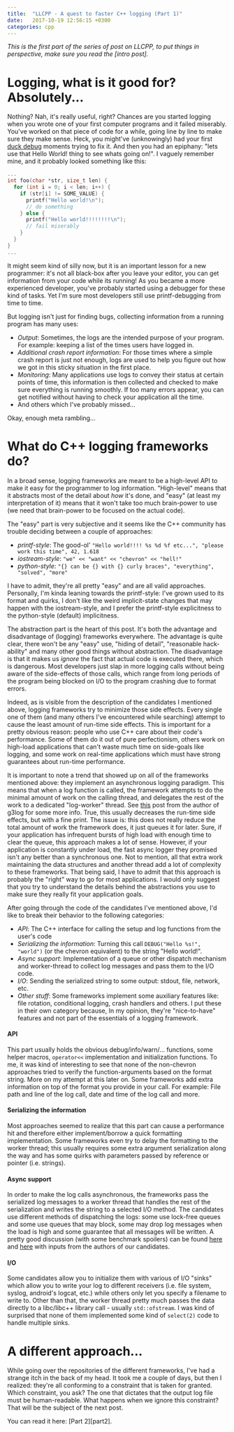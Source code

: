 ```yaml
---
title:  "LLCPP - A quest to faster C++ logging (Part 1)"
date:   2017-10-19 12:56:15 +0300
categories: cpp
---
```


_This is the first part of the series of post on LLCPP, to put things in perspective, make sure you read the [intro post]._

# Logging, what is it good for? Absolutely...
Nothing? Nah, it's really useful, right? Chances are you started logging when you wrote one of your first computer programs and it failed miserably. You've worked on that piece of code for a while, going line by line to make sure they make sense. Heck, you might've (unknowingly) had your first [duck debug][duck-debug] moments trying to fix it. And then you had an epiphany: "lets use that Hello World! thing to see whats going on!". I vaguely remember mine, and it probably looked something like this:
```c++
...
int foo(char *str, size_t len) {
  for (int i = 0; i < len; i++) {
    if (str[i] != SOME_VALUE) {
      printf("Hello world!\n");
      // do something
    } else {
      printf("Hello world!!!!!!!!\n");
      // fail miserably
    }
  }
}
...
```
It might seem kind of silly now, but it is an important lesson for a new programmer: it's not all black-box after you leave your editor, you can get information from your code while its running! As you became a more experienced developer, you've probably started using a debugger for these kind of tasks. Yet I'm sure most developers still use printf-debugging from time to time.

But logging isn't just for finding bugs, collecting information from a running program has many uses:
- *Output*: Sometimes, the logs are the intended purpose of your program. For example: keeping a list of the times users have logged in.
- *Additional crash report information*: For those times where a simple crash report is just not enough, logs are used to help you figure out how we got in this sticky situation in the first place.
- *Monitoring*: Many applications use logs to convey their status at certain points of time, this information is then collected and checked to make sure everything is running smoothly. If too many errors appear, you can get notified without having to check your application all the time.
- And others which I've probably missed...

Okay, enough meta rambling...

# What do C++ logging frameworks do?
In a broad sense, logging frameworks are meant to be a high-level API to make it easy for the programmer to log information. "High-level" means that it abstracts most of the detail about *how* it's done, and "easy" (at least my interpretation of it) means that it won't take too much brain-power to use (we need that brain-power to be focused on the actual code). 

The "easy" part is very subjective and it seems like the C++ community has trouble deciding between a couple of approaches:
- *printf-style*: The good-ol'  `"Hello world!!!! %s %d %f etc...", "please work this time", 42, 1.618`
- *iostream-style*: `"we" << "want" << "chevron" << "hell!"`
- *python-style*: `"{} can be {} with {} curly braces", "everything", "solved", "more"`

I have to admit, they're all pretty "easy" and are all valid approaches. Personally, I'm kinda leaning towards the printf-style: I've grown used to its format and quirks, I don't like the weird implicit-state changes that may happen with the iostream-style, and I prefer the printf-style explicitness to the python-style (default) implicitness.

The abstraction part is the heart of this post. It's both the advantage and disadvantage of (logging) frameworks everywhere. The advantage is quite clear, there won't be any "easy" use, "hiding of detail", "reasonable hack-ability" and many other good things without abstraction. The disadvantage is that it makes us *ignore* the fact that actual code is executed there, which is dangerous. Most developers just slap in more logging calls without being aware of the side-effects of those calls, which range from long periods of the program being blocked on I/O to the program crashing due to format errors.

Indeed, as is visible from the description of the candidates I mentioned above, logging frameworks try to minimize those side effects. Every single one of them (and many others I've encountered while searching) attempt to cause the least amount of run-time side effects. This is important for a pretty obvious reason: people who use C++ care about their code's performance. Some of them do it out of pure perfectionism, others work on high-load applications that can't waste much time on side-goals like logging, and some work on real-time applications which must have strong guarantees about run-time performance.

It is important to note a trend that showed up on all of the frameworks mentioned above: they implement an asynchronous logging paradigm. This means that when a log function is called, the framework attempts to do the minimal amount of work on the calling thread, and delegates the rest of the work to a dedicated "log-worker" thread. See [this][kjellkods-async-loggers] post from the author of g3log for some more info. True, this usually decreases the run-time side effects, but with a fine print. The issue is: this does not really reduce the total amount of work the framework does, it just queues it for later. Sure, if your application has infrequent bursts of high load with enough time to clear the queue, this approach makes a lot of sense. However, if your application is constantly under load, the fast async logger they promised isn't any better than a synchronous one. Not to mention, all that extra work maintaining the data structures and another thread add a lot of complexity to these frameworks. That being said, I have to admit that this approach is probably the "right" way to go for most applications. I would only suggest that you try to understand the details behind the abstractions you use to make sure they really fit your application goals.

After going through the code of the candidates I've mentioned above, I'd like to break their behavior to the following categories:
- *API*: The C++ interface for calling the setup and log functions from the user's code
- *Serializing the information*: Turning this call `DEBUG("Hello %s!", "world")` (or the chevron equivalent) to the string "Hello world!".
- *Async support*: Implementation of a queue or other dispatch mechanism and worker-thread to collect log messages and pass them to the I/O code.
- *I/O*: Sending the serialized string to some output: stdout, file, network, etc.
- *Other stuff*: Some frameworks implement some auxiliary features like: file rotation, conditional logging, crash handlers and others. I put these in their own category because, In my opinion, they're "nice-to-have" features and not part of the essentials of a logging framework.

#### API
This part usually holds the obvious debug/info/warn/... functions, some helper macros, `operator<<` implementation and initialization functions. To me, it was kind of interesting to see that none of the non-chevron approaches tried to verify the function-arguments based on the format string. More on my attempt at this later on. Some frameworks add extra information on top of the format you provide in your call. For example: File path and line of the log call, date and time of the log call and more.

#### Serializing the information
Most approaches seemed to realize that this part can cause a performance hit and therefore either implement/borrow a quick formatting implementation. Some frameworks even try to delay the formatting to the worker thread; this usually requires some extra argument serialization along the way and has some quirks with parameters passed by reference or pointer (i.e. strings).

#### Async support
In order to make the log calls asynchronous, the frameworks pass the serialized log messages to a worker thread that handles the rest of the serialization and writes the string to a selected I/O method. The candidates use different methods of dispatching the logs: some use lock-free queues and some use queues that may block, some may drop log messages when the load is high and some guarantee that all messages will be written. A pretty good discussion (with some benchmark spoilers) can be found [here][g3log-vs-spdlog] and [here][g3log-vs-spdlog-cont] with inputs from the authors of our candidates.

#### I/O
Some candidates allow you to initialize them with various of I/O "sinks" which allow you to write your log to different receivers (i.e. file system, syslog, android's logcat, etc.) while others only let you specify a filename to write to. Other than that, the worker thread pretty much passes the data directly to a libc/libc++ library call - usually `std::ofstream`. I was kind of surprised that none of them implemented some kind of `select(2)` code to handle multiple sinks.


# A different approach...
While going over the repositories of the different frameworks, I've had a strange itch in the back of my head. It took me a couple of days, but then I realized: they're all conforming to a constraint that is taken for granted. Which constraint, you ask? The one that dictates that the output log file must be human-readable. What happens when we ignore this constraint? That will be the subject of the next post.

You can read it here: [Part 2][part2].

[g3log-github]: https://github.com/KjellKod/g3log
[NanoLog-github]: https://github.com/Iyengar111/NanoLog
[spdlog-github]: https://github.com/gabime/spdlog
[mal-github]: https://github.com/RafaGago/mini-async-log
[duck-debug]: https://rubberduckdebugging.com/
[kjellkods-async-loggers]: https://kjellkod.wordpress.com/2011/11/17/kjellkods-g2log-vs-googles-glog-are-asynchronous-loggers-taking-over/
[g3log-vs-spdlog]: https://kjellkod.wordpress.com/2015/06/30/the-worlds-fastest-logger-vs-g3log/
[g3log-vs-spdlog-cont]:https://github.com/gabime/spdlog/issues/293
